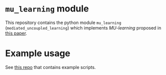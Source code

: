 # `mu_learning` module
This repository contains the python module `mu_learning` (`mediated_uncoupled_learning`) which implements _MU-learning_ proposed in [this paper](https://arxiv.org/abs/2107.08135).

# Example usage
See [this repo](https://github.com/i-yamane/mu_learning_examples.git) that contains example scripts.

